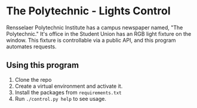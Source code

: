 # The Polytechnic - Lights Control

Rensselaer Polytechnic Institute has a campus newspaper named, "The Polytechnic."
It's office in the Student Union has an RGB light fixture on the window.
This fixture is controllable via a public API, and this program automates requests.

## Using this program

1) Clone the repo
2) Create a virtual environment and activate it.
3) Install the packages from `requirements.txt`
4) Run `./control.py help` to see usage.
